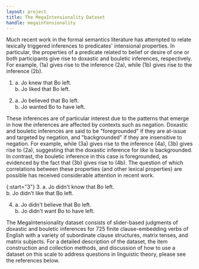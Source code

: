 ```yaml
---
layout: project
title: The MegaIntensionality Dataset
handle: megaintensionality
---
```


Much recent work in the formal semantics literature has attempted to relate lexically triggered
inferences to predicates' intensional properties. In particular, the properties of a predicate
related to belief or desire of one or both participants give rise to doxastic and
bouletic inferences, respectively. For example, (1a) gives rise to the inference (2a), while
(1b) gives rise to the inference (2b).

1. 
   a. Jo knew that Bo left.<br/>
   b. Jo liked that Bo left.

2. 
   a. Jo believed that Bo left.<br/>
   b. Jo wanted Bo to have left.

These inferences are of particular interest due to the patterns that emerge in how the
inferences are affected by contexts such as negation. Doxastic and bouletic inferences
are said to be "foregrounded" if they are at-issue and targeted by negation, and "backgrounded"
if they are insensitive to negation. For example, while (3a) gives rise to the inference (4a),
(3b) gives rise to (2a), suggesting that the doxastic inference for *like* is backgrounded.
In contrast, the bouletic inference in this case is foregrounded, as evidenced by the fact that
(3b) gives rise to (4b). The question of which correlations between these properties (and
other lexical properties) are possible has received considerable attention in recent work.

{:start="3"}
3. 
   a. Jo didn't know that Bo left.<br/>
   b. Jo didn't like that Bo left.

4. 
   a. Jo didn't believe that Bo left.<br/>
   b. Jo didn't want Bo to have left.

The MegaIntensionality dataset consists of slider-based judgments of doxastic and bouletic inferences for 725 finite clause-embedding verbs of English with a variety of subordinate clause structures, matrix tenses, and matrix subjects. For a detailed description of the dataset, the item construction and collection methods, and discussion of how to use a dataset on this scale to address questions in linguistic theory, please see the references below.